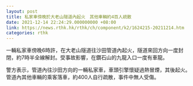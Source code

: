 ```yaml
---
layout: post
title: 私家車傍晚於大老山隧道內起火　其他車輛約4百人疏散
date: 2021-12-14 22:24:29.000000000 +08:00
link: https://news.rthk.hk/rthk/ch/component/k2/1624215-20211214.htm
categories: rthk
---
```


一輛私家車傍晚6時許，在大老山隧道往沙田管道內起火，隧道來回方向一度封閉，約7時半全線解封。受事故影響，在鑽石山的九龍入口一度有車龍。

警方表示，管道內往沙田方向的一輛私家車，車頭引擎懷疑過熱冒煙，其後起火。管道內其他車輛的乘客落車，約400人自行疏散，事件中無人受傷。
